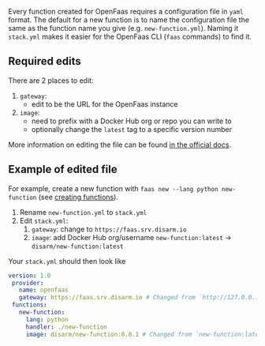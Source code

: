 Every function created for OpenFaas requires a configuration file in `yaml` format. The default for a new function is to name the configuration file the same as the function name you give (e.g. `new-function.yml`). Naming it `stack.yml` makes it easier for the OpenFaas CLI (`faas` commands) to find it. 

## Required edits

There are 2 places to edit:

1. `gateway`: 
   - edit to be the URL for the OpenFaas instance
2. `image`: 
   - need to prefix with a Docker Hub org or repo you can write to
   - optionally change the `latest` tag to a specific version number

More information on editing the file can be found [in the official docs](https://docs.openfaas.com/reference/yaml/).

## Example of edited file

For example, create a new function with `faas new --lang python new-function` (see [creating functions](api-docs/creating-and-deploying-functions/creating.md)).

1. Rename `new-function.yml` to `stack.yml`
2. Edit `stack.yml`:
   1. `gateway`: change to `https://faas.srv.disarm.io`
   2. `image`: add Docker Hub org/username `new-function:latest` -> `disarm/new-function:latest`

Your `stack.yml` should then look like

```yaml
version: 1.0
 provider:
   name: openfaas
   gateway: https://faas.srv.disarm.io # Changed from `http://127.0.0.1:8080
 functions:
   new-function:
     lang: python
     handler: ./new-function
     image: disarm/new-function:0.0.1 # Changed from `new-function:latest`
```
